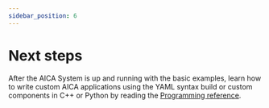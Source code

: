 ```yaml
---
sidebar_position: 6
---
```


# Next steps

After the AICA System is up and running with the basic examples, learn how to write custom AICA applications using
the YAML syntax build or custom components in C++ or Python by reading the [Programming reference](../reference/01-intro.md).

